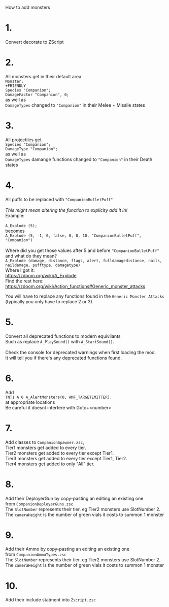 How to add monsters

# 1.
Convert decorate to ZScript

# 2.
All monsters get in their default area<br>
`Monster;`<br>
`+FRIENDLY`<br>
`Species "Companion";`<br>
`DamageFactor "Companion", 0;`<br>
as well as<br>
`DamageTypes` changed to `"Companion"` in their Melee + Missile states

# 3.
All projectiles get<br>
`Species "Companion";`<br>
`DamageType "Companion";`<br>
as well as<br>
`DamageTypes` damange functions changed to `"Companion"` in their Death states

# 4.
All puffs to be replaced with `"CompanionBulletPuff"`<br>
<br>
_This might mean altering the function to explicity add it in!_<br>
Example:<br><br>
`A_Explode (5);`
<br>becomes<br>
`A_Explode (5, -1, 0, false, 0, 0, 10, "CompanionBulletPuff", "Companion")`<br><br>
Where did you get those values after 5 and before `"CompanionBulletPuff"` and what do they mean?<br>
`A_Explode (damage, distance, flags, alert, fulldamagedistance, nails, naildamage, pufftype, damagetype)`<br>
Where I got it:<br>
https://zdoom.org/wiki/A_Explode<br>
Find the rest here:<br>
https://zdoom.org/wiki/Action_functions#Generic_monster_attacks<br>

You will have to replace any functions found in the `Generic Monster Attacks`<br>
(typically you only have to replace 2 or 3).

# 5.
Convert all deprecated functions to modern equivilants<br>
Such as replace `A_PlaySound()` with `A_StartSound()`.<br>
<br>
Check the console for deprecated warnings when first loading the mod.<br>
It will tell you if there's any deprecated functions found.

# 6.
Add<br>
`TNT1 A 0 A_AlertMonsters(0, AMF_TARGETEMITTER);`<br>
at appropriate locations<br>
Be careful it doesnt interfere with Goto+&lt;number&gt;

# 7.
Add classes to `CompanionSpawner.zsc`,<br>
Tier1 monsters get added to every tier.<br>
Tier2 monsters get added to every tier except Tier1.<br>
Tier3 monsters get added to every tier except Tier1, Tier2.<br>
Tier4 monsters get added to only "All" tier.<br>

# 8.
Add their DeployerGun by copy-pasting an editing an existing one<br>
from `CompanionDeployerGuns.zsc`<br>
The `SlotNumber` represents their tier. eg Tier2 monsters use SlotNumber 2.<br>
The `cameraHeight` is the number of green vials it costs to summon 1 monster<br>

# 9.
Add their Ammo by copy-pasting an editing an existing one<br>
from `CompanionAmmoTypes.zsc`<br>
The `SlotNumber` represents their tier. eg Tier2 monsters use SlotNumber 2.<br>
The `cameraHeight` is the number of green vials it costs to summon 1 monster<br>

# 10.
Add their include statment into `Zscript.zsc`<br>